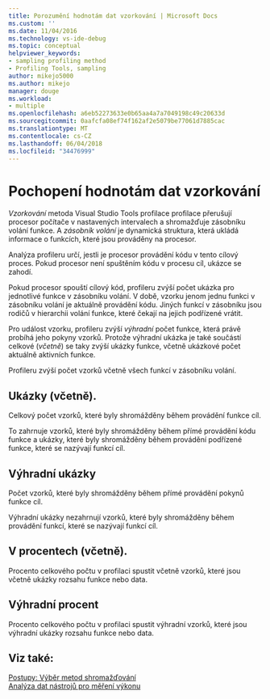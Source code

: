 ```yaml
---
title: Porozumění hodnotám dat vzorkování | Microsoft Docs
ms.custom: ''
ms.date: 11/04/2016
ms.technology: vs-ide-debug
ms.topic: conceptual
helpviewer_keywords:
- sampling profiling method
- Profiling Tools, sampling
author: mikejo5000
ms.author: mikejo
manager: douge
ms.workload:
- multiple
ms.openlocfilehash: a6eb52273633e0b65aa4a7a7049198c49c20633d
ms.sourcegitcommit: 0aafcfa08ef74f162af2e5079be77061d7885cac
ms.translationtype: MT
ms.contentlocale: cs-CZ
ms.lasthandoff: 06/04/2018
ms.locfileid: "34476999"
---
```

# <a name="understand-sampling-data-values"></a>Pochopení hodnotám dat vzorkování

*Vzorkování* metoda Visual Studio Tools profilace profilace přerušují procesor počítače v nastavených intervalech a shromažďuje zásobníku volání funkce. A *zásobník volání* je dynamická struktura, která ukládá informace o funkcích, které jsou prováděny na procesor.

Analýza profileru určí, jestli je procesor provádění kódu v tento cílový proces. Pokud procesor není spuštěním kódu v procesu cíl, ukázce se zahodí.

Pokud procesor spouští cílový kód, profileru zvýší počet ukázka pro jednotlivé funkce v zásobníku volání. V době, vzorku jenom jednu funkci v zásobníku volání je aktuálně provádění kódu. Jiných funkcí v zásobníku jsou rodičů v hierarchii volání funkce, které čekají na jejich podřízené vrátit.

Pro událost vzorku, profileru zvýší *výhradní* počet funkce, která právě probíhá jeho pokyny vzorků. Protože výhradní ukázka je také součástí celkové (*včetně*) se taky zvýší ukázky funkce, včetně ukázkové počet aktuálně aktivních funkce.

 Profileru zvýší počet vzorků včetně všech funkcí v zásobníku volání.

## <a name="inclusive-samples"></a>Ukázky (včetně).

Celkový počet vzorků, které byly shromážděny během provádění funkce cíl.

To zahrnuje vzorků, které byly shromážděny během přímé provádění kódu funkce a ukázky, které byly shromážděny během provádění podřízené funkce, které se nazývají funkcí cíl.

## <a name="exclusive-samples"></a>Výhradní ukázky

Počet vzorků, které byly shromážděny během přímé provádění pokynů funkce cíl.

Výhradní ukázky nezahrnují vzorků, které byly shromážděny během provádění funkcí, které se nazývají funkcí cíl.

## <a name="inclusive-percent"></a>V procentech (včetně).

Procento celkového počtu v profilaci spustit včetně vzorků, které jsou včetně ukázky rozsahu funkce nebo data.

## <a name="exclusive-percent"></a>Výhradní procent

Procento celkového počtu v profilaci spustit výhradní vzorků, které jsou výhradní ukázky rozsahu funkce nebo data.

## <a name="see-also"></a>Viz také:

[Postupy: Výběr metod shromažďování](../profiling/how-to-choose-collection-methods.md)  
[Analýza dat nástrojů pro měření výkonu](../profiling/analyzing-performance-tools-data.md)